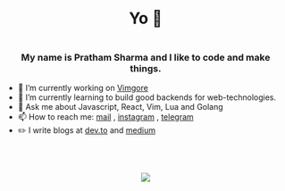 <h1 align="center">
  <br>
  Yo 🤘
  <br>
</h1>

<h3 align="center">
  <br>
    My name is Pratham Sharma and I like to code and make things. 
  <br>
</h3>


- 🔭 I’m currently working on [Vimgore](https://github.com/ps173/vimgore)
- 🌱 I’m currently learning to build good backends for web-technologies.
- 💬 Ask me about Javascript, React, Vim, Lua and Golang
- 📫 How to reach me: [mail](mailto:prathamsharma173@gmail.com) , [instagram](https://www.instagram.com/unparalleled173/) , [telegram](https://t.me/Spirit_ps17)
- ✏️ I write blogs at [dev.to](https://dev.to/ps173) and [medium](https://mehmehsloth.medium.com/)  
    
<br /><br />
   
<p align="center">
  <img src="https://github-readme-stats-five-lyart.vercel.app/api?username=ps173&theme=gruvbox&show_icons=true">
</p>
    
<br /><br />
